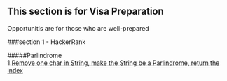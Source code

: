 ## This section is for Visa Preparation
          
Opportunitis are for those who are well-prepared              
             
###section 1 - HackerRank        
         
#####Parlindrome      
1.[Remove one char in String, make the String be a Parlindrome, return the index](HackerRank/1-parlindromeIndex.md)
